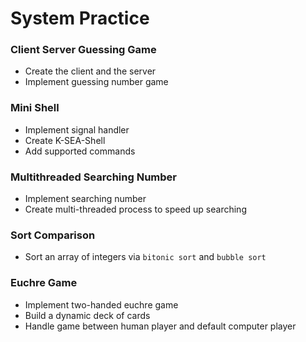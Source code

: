 # System Practice

### Client Server Guessing Game
- Create the client and the server
- Implement guessing number game

### Mini Shell
- Implement signal handler
- Create K-SEA-Shell
- Add supported commands

### Multithreaded Searching Number
- Implement searching number
- Create multi-threaded process to speed up searching

### Sort Comparison
- Sort an array of integers via `bitonic sort` and `bubble sort`

### Euchre Game
- Implement two-handed euchre game
- Build a dynamic deck of cards
- Handle game between human player and default computer player
